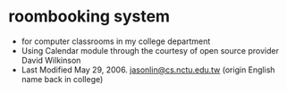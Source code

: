 # roombooking system 
- for computer classrooms in my college department
- Using Calendar module through the courtesy of open source provider David Wilkinson
- Last Modified May 29, 2006. jasonlin@cs.nctu.edu.tw (origin English name back in college)
